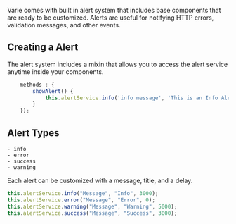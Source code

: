 Varie comes with built in alert system that includes base components that are ready to be customized.
Alerts are useful for notifying HTTP errors, validation messages, and other events.

## Creating a Alert

The alert system includes a mixin that allows you to access the alert service anytime inside your components.

```js
    methods : {
    	showAlert() {
    	    this.alertService.info('info message', 'This is an Info Alert')
    	}
    });
```

## Alert Types

    - info
    - error
    - success
    - warning

Each alert can be customized with a message, title, and a delay.

```js
this.alertService.info("Message", "Info", 3000);
this.alertService.error("Message", "Error", 0);
this.alertService.warning("Message", "Warning", 5000);
this.alertService.success("Message", "Success", 3000);
```

